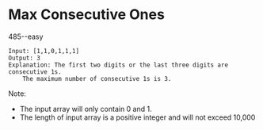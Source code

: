 # Max Consecutive Ones
485--easy
```
Input: [1,1,0,1,1,1]
Output: 3
Explanation: The first two digits or the last three digits are consecutive 1s.
    The maximum number of consecutive 1s is 3.
```
Note:
* The input array will only contain 0 and 1.
* The length of input array is a positive integer and will not exceed 10,000

